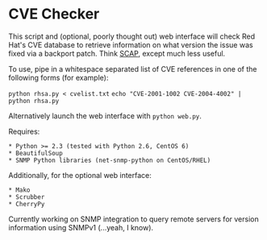 CVE Checker
===========

This script and (optional, poorly thought out) web interface will check Red Hat's CVE database to retrieve information on what version the issue was fixed via a backport patch. Think [SCAP](http://en.wikipedia.org/wiki/Security_Content_Automation_Protocol), except much less useful.

To use, pipe in a whitespace separated list of CVE references in one of the following forms (for example):

   `python rhsa.py < cvelist.txt`
   `echo "CVE-2001-1002 CVE-2004-4002" | python rhsa.py`

Alternatively launch the web interface with `python web.py`.

Requires:

    * Python >= 2.3 (tested with Python 2.6, CentOS 6)
    * BeautifulSoup
    * SNMP Python libraries (net-snmp-python on CentOS/RHEL)
    
Additionally, for the optional web interface:
    
    * Mako
    * Scrubber
    * CherryPy

Currently working on SNMP integration to query remote servers for version information using SNMPv1 (...yeah, I know). 
